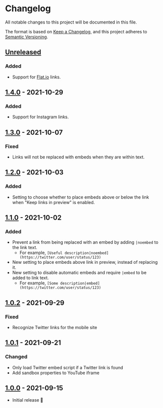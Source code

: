 # Changelog

All notable changes to this project will be documented in this file.

The format is based on [Keep a Changelog](https://keepachangelog.com/en/1.0.0/),
and this project adheres to [Semantic Versioning](https://semver.org/spec/v2.0.0.html).

## [Unreleased]

### Added

- Support for [Flat.io](https://flat.io) links.
## [1.4.0] - 2021-10-29

### Added

- Support for Instagram links.

## [1.3.0] - 2021-10-07

### Fixed

- Links will not be replaced with embeds when they are within text.

## [1.2.0] - 2021-10-03

### Added

- Setting to choose whether to place embeds above or below the link when "Keep links in preview" is enabled.

## [1.1.0] - 2021-10-02

### Added

- Prevent a link from being replaced with an embed by adding `|noembed` to the link text.
  - For example, `[Useful description|noembed](https://twitter.com/user/status/123)`
- New setting to place embeds above link in preview, instead of replacing it.
- New setting to disable automatic embeds and require `|embed` to be added to link text.
  - For example, `[Some description|embed](https://twitter.com/user/status/123)`

## [1.0.2] - 2021-09-29

### Fixed

- Recognize Twitter links for the mobile site

## [1.0.1] - 2021-09-21

### Changed

- Only load Twitter embed script if a Twitter link is found
- Add sandbox properties to YouTube iframe

## [1.0.0] - 2021-09-15

- Initial release 🎉

[Unreleased]: https://github.com/samwarnick/obsidian-simple-embeds/compare/1.4.0...HEAD
[1.4.0]: https://github.com/samwarnick/obsidian-simple-embeds/compare/1.3.0...HEAD
[1.3.0]: https://github.com/samwarnick/obsidian-simple-embeds/compare/1.2.0...1.3.0
[1.2.0]: https://github.com/samwarnick/obsidian-simple-embeds/compare/1.1.0...1.2.0
[1.1.0]: https://github.com/samwarnick/obsidian-simple-embeds/compare/1.0.2...1.1.0
[1.0.2]: https://github.com/samwarnick/obsidian-simple-embeds/compare/1.0.1...1.0.2
[1.0.1]: https://github.com/samwarnick/obsidian-simple-embeds/compare/1.0.0...1.0.1
[1.0.0]: https://github.com/samwarnick/obsidian-simple-embeds/releases/tag/1.0.0